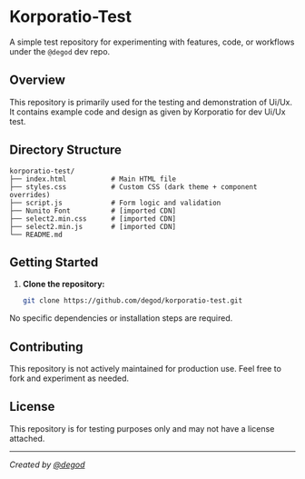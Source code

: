 # Korporatio-Test

A simple test repository for experimenting with features, code, or workflows under the `@degod` dev repo.

## Overview

This repository is primarily used for the testing and demonstration of Ui/Ux. It contains example code and design as given by Korporatio for dev Ui/Ux test.

## Directory Structure

```
korporatio-test/
├── index.html           # Main HTML file
├── styles.css           # Custom CSS (dark theme + component overrides)
├── script.js            # Form logic and validation
├── Nunito Font          # [imported CDN]
├── select2.min.css      # [imported CDN]
├── select2.min.js       # [imported CDN]
└── README.md
```

## Getting Started

1. **Clone the repository:**
   ```bash
   git clone https://github.com/degod/korporatio-test.git
   ```

No specific dependencies or installation steps are required.

## Contributing

This repository is not actively maintained for production use. Feel free to fork and experiment as needed.

## License

This repository is for testing purposes only and may not have a license attached.

---

*Created by [@degod](https://github.com/degod)*